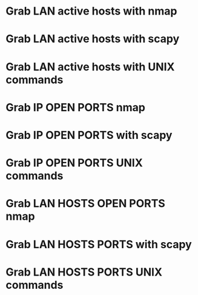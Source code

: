 # Grab LAN active hosts with nmap
# Grab LAN active hosts with scapy
# Grab LAN active hosts with UNIX commands

# Grab IP OPEN PORTS nmap
# Grab IP OPEN PORTS with scapy
# Grab IP OPEN PORTS UNIX commands

# Grab LAN HOSTS OPEN PORTS nmap
# Grab LAN HOSTS PORTS with scapy
# Grab LAN HOSTS PORTS UNIX commands
